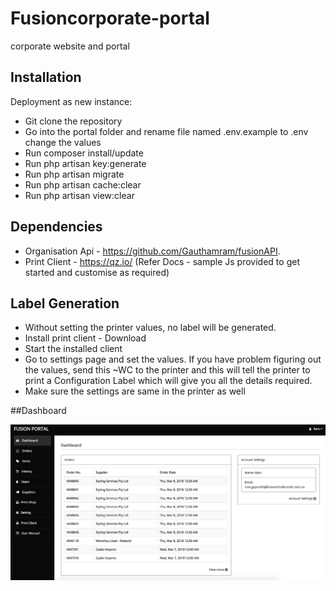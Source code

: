 # Fusioncorporate-portal
corporate website and portal

## Installation
Deployment as new instance:

- Git clone the repository 
- Go into the portal folder and rename  file named .env.example to .env change the values 
- Run composer install/update
- Run php artisan key:generate
- Run php artisan migrate
- Run  php artisan cache:clear
- Run  php artisan view:clear

## Dependencies
- Organisation Api - https://github.com/Gauthamram/fusionAPI.
- Print Client - https://qz.io/ (Refer Docs - sample Js provided to get started and customise as required)

## Label Generation
- Without setting the printer values, no label will be generated.
- Install print client - Download
- Start the installed client
- Go to settings page and set the values. If you have problem figuring out the values, send this ~WC to the printer and this will tell the printer to print a Configuration Label which will give you all the details required.
- Make sure the settings are same in the printer as well

##Dashboard

![ScreenShot](https://github.com/Gauthamram/Fusioncorporate-portal/blob/master/dashboard.png)
